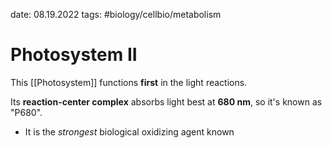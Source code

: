 date: 08.19.2022
tags:   #biology/cellbio/metabolism 
# Photosystem II
This [[Photosystem]] functions **first** in the light reactions.

Its **reaction-center complex** absorbs light best at **680 nm**, so it's known as "P680".
- It is the *strongest* biological oxidizing agent known